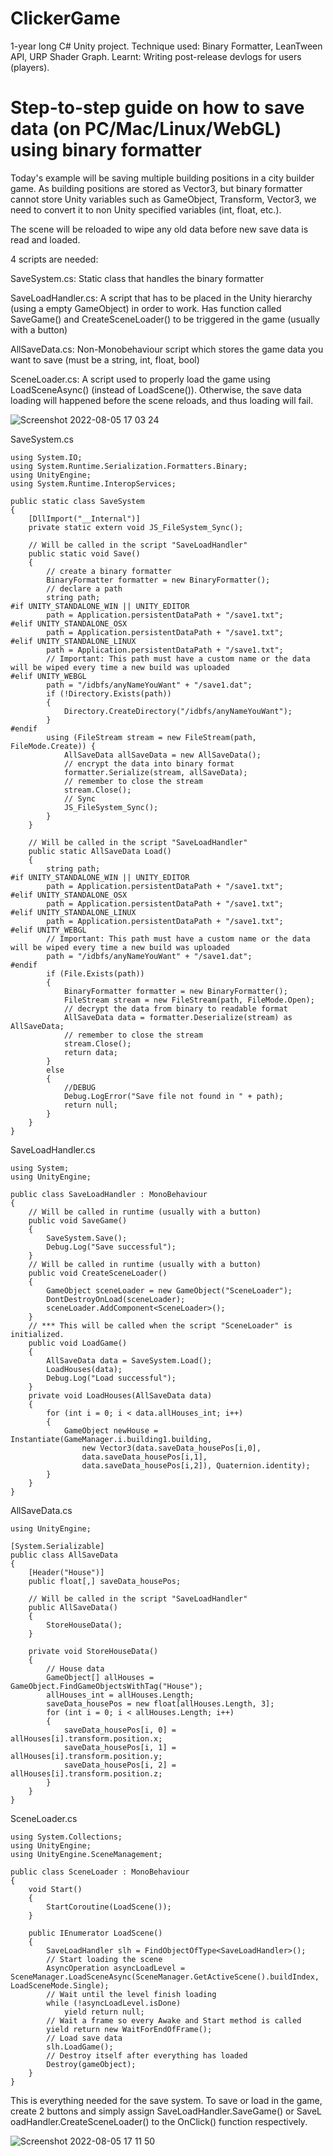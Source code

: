 # ClickerGame
1-year long C# Unity project.
Technique used: Binary Formatter, LeanTween API, URP Shader Graph.
Learnt: Writing post-release devlogs for users (players).

# Step-to-step guide on how to save data (on PC/Mac/Linux/WebGL) using binary formatter
Today's example will be saving multiple building positions in a city builder game. As building positions are stored as Vector3, but binary formatter cannot store Unity variables such as GameObject, Transform, Vector3, we need to convert it to non Unity specified variables (int, float, etc.).

The scene will be reloaded to wipe any old data before new save data is read and loaded.

4 scripts are needed:

SaveSystem.cs: Static class that handles the binary formatter 

SaveLoadHandler.cs: A script that has to be placed in the Unity hierarchy (using a empty GameObject) in order to work. Has function called SaveGame() and CreateSceneLoader() to be triggered in the game (usually with a button)

AllSaveData.cs: Non-Monobehaviour script which stores the game data you want to save (must be a string, int, float, bool)

SceneLoader.cs: A script used to properly load the game using LoadSceneAsync() (instead of LoadScene()). Otherwise, the save data loading will happened before the scene reloads, and thus loading will fail.

![Screenshot 2022-08-05 17 03 24](https://user-images.githubusercontent.com/41810433/183021373-e0d75004-574c-40b4-9a72-4eb53f84c810.png)

SaveSystem.cs
```
using System.IO;
using System.Runtime.Serialization.Formatters.Binary;
using UnityEngine;
using System.Runtime.InteropServices;

public static class SaveSystem
{
    [DllImport("__Internal")]
    private static extern void JS_FileSystem_Sync();
    
    // Will be called in the script "SaveLoadHandler"
    public static void Save()
    {
        // create a binary formatter
        BinaryFormatter formatter = new BinaryFormatter();
        // declare a path 
        string path;
#if UNITY_STANDALONE_WIN || UNITY_EDITOR
        path = Application.persistentDataPath + "/save1.txt";
#elif UNITY_STANDALONE_OSX
        path = Application.persistentDataPath + "/save1.txt";
#elif UNITY_STANDALONE_LINUX
        path = Application.persistentDataPath + "/save1.txt";
        // Important: This path must have a custom name or the data will be wiped every time a new build was uploaded
#elif UNITY_WEBGL
        path = "/idbfs/anyNameYouWant" + "/save1.dat";
        if (!Directory.Exists(path))
        {
            Directory.CreateDirectory("/idbfs/anyNameYouWant");
        }
#endif
        using (FileStream stream = new FileStream(path, FileMode.Create)) {
            AllSaveData allSaveData = new AllSaveData();
            // encrypt the data into binary format
            formatter.Serialize(stream, allSaveData);
            // remember to close the stream
            stream.Close();
            // Sync
            JS_FileSystem_Sync();
        }
    }
    
    // Will be called in the script "SaveLoadHandler"
    public static AllSaveData Load()
    {
        string path;
#if UNITY_STANDALONE_WIN || UNITY_EDITOR
        path = Application.persistentDataPath + "/save1.txt";
#elif UNITY_STANDALONE_OSX
        path = Application.persistentDataPath + "/save1.txt";
#elif UNITY_STANDALONE_LINUX
        path = Application.persistentDataPath + "/save1.txt";
#elif UNITY_WEBGL
        // Important: This path must have a custom name or the data will be wiped every time a new build was uploaded
        path = "/idbfs/anyNameYouWant" + "/save1.dat";
#endif
        if (File.Exists(path))
        {
            BinaryFormatter formatter = new BinaryFormatter();
            FileStream stream = new FileStream(path, FileMode.Open);
            // decrypt the data from binary to readable format
            AllSaveData data = formatter.Deserialize(stream) as AllSaveData;
            // remember to close the stream
            stream.Close();
            return data;
        }
        else
        {
            //DEBUG
            Debug.LogError("Save file not found in " + path);
            return null;
        }
    }
}
```

SaveLoadHandler.cs
```
using System;
using UnityEngine;

public class SaveLoadHandler : MonoBehaviour
{
    // Will be called in runtime (usually with a button)
    public void SaveGame()
    {
        SaveSystem.Save();
        Debug.Log("Save successful");
    }
    // Will be called in runtime (usually with a button)
    public void CreateSceneLoader()
    {
        GameObject sceneLoader = new GameObject("SceneLoader");
        DontDestroyOnLoad(sceneLoader);
        sceneLoader.AddComponent<SceneLoader>();
    }
    // *** This will be called when the script "SceneLoader" is initialized.
    public void LoadGame()
    {
        AllSaveData data = SaveSystem.Load();
        LoadHouses(data);
        Debug.Log("Load successful");
    }
    private void LoadHouses(AllSaveData data)
    {
        for (int i = 0; i < data.allHouses_int; i++)
        {
            GameObject newHouse = Instantiate(GameManager.i.building1.building, 
                new Vector3(data.saveData_housePos[i,0],
                data.saveData_housePos[i,1],
                data.saveData_housePos[i,2]), Quaternion.identity);
        }
    }
}
```

AllSaveData.cs
```
using UnityEngine;

[System.Serializable]
public class AllSaveData
{
    [Header("House")]
    public float[,] saveData_housePos;
    
    // Will be called in the script "SaveLoadHandler"
    public AllSaveData()
    {
        StoreHouseData();
    }
    
    private void StoreHouseData()
    {
        // House data
        GameObject[] allHouses = GameObject.FindGameObjectsWithTag("House");
        allHouses_int = allHouses.Length;
        saveData_housePos = new float[allHouses.Length, 3];
        for (int i = 0; i < allHouses.Length; i++)
        {
            saveData_housePos[i, 0] = allHouses[i].transform.position.x;
            saveData_housePos[i, 1] = allHouses[i].transform.position.y;
            saveData_housePos[i, 2] = allHouses[i].transform.position.z;
        }
    }
}
```
SceneLoader.cs
```
using System.Collections;
using UnityEngine;
using UnityEngine.SceneManagement;

public class SceneLoader : MonoBehaviour
{
    void Start()
    {
        StartCoroutine(LoadScene());
    }

    public IEnumerator LoadScene()
    {
        SaveLoadHandler slh = FindObjectOfType<SaveLoadHandler>();
        // Start loading the scene
        AsyncOperation asyncLoadLevel = SceneManager.LoadSceneAsync(SceneManager.GetActiveScene().buildIndex, LoadSceneMode.Single);
        // Wait until the level finish loading
        while (!asyncLoadLevel.isDone)
            yield return null;
        // Wait a frame so every Awake and Start method is called
        yield return new WaitForEndOfFrame();
        // Load save data
        slh.LoadGame();
        // Destroy itself after everything has loaded
        Destroy(gameObject);
    }
}
```

This is everything needed for the save system. To save or load in the game, create 2 buttons and simply assign SaveLoadHandler.SaveGame() or SaveL
oadHandler.CreateSceneLoader() to the OnClick() function respectively.

![Screenshot 2022-08-05 17 11 50](https://user-images.githubusercontent.com/41810433/183022755-d1697b2d-d14c-45d1-9118-8b4bdf36af1b.png)
